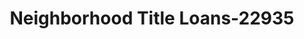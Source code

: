 ---
f_zip-code: 37130
f_state-code: TN
title: Neighborhood Title Loans-22935
f_phone: 615-896-7476
f_city-only: Murfreesboro
f_address: 133 S Front Street Murfreesboro
f_location-unique-id: '22935'
slug: neighborhood-title-loans-22935
updated-on: '2024-05-30T13:46:58.046Z'
created-on: '2024-05-30T13:36:59.803Z'
published-on: '2024-05-30T13:54:32.469Z'
f_city-state: cms/city/murfreesboro-tn.md
f_company: cms/company/neighborhood-title-loans.md
f_state: cms/state/tennessee.md
layout: '[payday-loan].html'
tags: payday-loan
---
